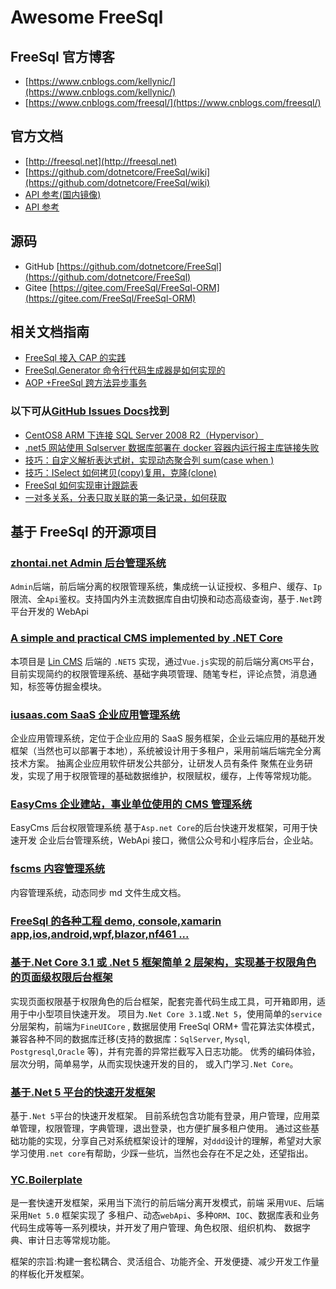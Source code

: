 # Awesome FreeSql

## FreeSql 官方博客

- [https://www.cnblogs.com/kellynic/](https://www.cnblogs.com/kellynic/)
- [https://www.cnblogs.com/freesql/](https://www.cnblogs.com/freesql/)

## 官方文档

- [http://freesql.net](http://freesql.net)
- [https://github.com/dotnetcore/FreeSql/wiki](https://github.com/dotnetcore/FreeSql/wiki)
- [API 参考(国内镜像)](http://124.70.130.97:8082/api/index.html)
- [API 参考](https://docs.dotnet-china.com/FreeSql/index.html)

## 源码

- GitHub [https://github.com/dotnetcore/FreeSql](https://github.com/dotnetcore/FreeSql)
- Gitee [https://gitee.com/FreeSql/FreeSql-ORM](https://gitee.com/FreeSql/FreeSql-ORM)

## 相关文档指南

- [FreeSql 接入 CAP 的实践](https://www.cnblogs.com/igeekfan/p/cap_freesql_flush.html)
- [FreeSql.Generator 命令行代码生成器是如何实现的](https://www.cnblogs.com/igeekfan/p/freesql-generator.html)
- [AOP +FreeSql 跨方法异步事务](https://www.cnblogs.com/igeekfan/p/aop-freesql-autofac.html)

### 以下可从[GitHub Issues Docs](https://github.com/dotnetcore/FreeSql/issues?q=label%3Adocs)找到

- [CentOS8 ARM 下连接 SQL Server 2008 R2（Hypervisor）](https://github.com/dotnetcore/FreeSql/issues/601)
- [.net5 网站使用 Sqlserver 数据库部署在 docker 容器内运行报主库链接失败](https://github.com/dotnetcore/FreeSql/issues/650)
- [技巧：自定义解析表达式树，实现动态聚合列 sum(case when )](https://github.com/dotnetcore/FreeSql/issues/652)
- [技巧：ISelect 如何拷贝(copy)复用，克隆(clone) ](https://github.com/dotnetcore/FreeSql/issues/644)
- [FreeSql 如何实现审计跟踪表](https://github.com/dotnetcore/FreeSql/issues/473)
- [一对多关系，分表只取关联的第一条记录，如何获取](https://github.com/dotnetcore/FreeSql/issues/430)

## 基于 FreeSql 的开源项目

### [zhontai.net Admin 后台管理系统](https://github.com/zhontai/Admin.Core)

`Admin`后端，前后端分离的权限管理系统，集成统一认证授权、多租户、缓存、`Ip`限流、全`Api`鉴权。支持国内外主流数据库自由切换和动态高级查询，基于`.Net`跨平台开发的 WebApi

### [A simple and practical CMS implemented by .NET Core](https://github.com/luoyunchong/lin-cms-dotnetcore)

本项目是 [Lin CMS](https://github.com/luoyunchong/lin-cms-vue) 后端的 `.NET5` 实现，通过`Vue.js`实现的前后端分离`CMS`平台，目前实现简约的权限管理系统、基础字典项管理、随笔专栏，评论点赞，消息通知，标签等仿掘金模块。

### [iusaas.com SaaS 企业应用管理系统](https://github.com/alonsoalon/TenantSite.Server)

企业应用管理系统，定位于企业应用的 SaaS 服务框架，企业云端应用的基础开发框架（当然也可以部署于本地），系统被设计用于多租户，采用前端后端完全分离技术方案。 抽离企业应用软件研发公共部分，让研发人员有条件
聚焦在业务研发，实现了用于权限管理的基础数据维护，权限赋权，缓存，上传等常规功能。

### [EasyCms 企业建站，事业单位使用的 CMS 管理系统](https://github.com/jasonyush/EasyCMS)

EasyCms 后台权限管理系统 基于`Asp.net Core`的后台快速开发框架，可用于快速开发 企业后台管理系统，WebApi 接口，微信公众号和小程序后台，企业站。

### [fscms 内容管理系统](https://github.com/hejiyong/fscms)

内容管理系统，动态同步 md 文件生成文档。

### [FreeSql 的各种工程 demo, console,xamarin app,ios,android,wpf,blazor,nf461 ...](https://github.com/densen2014/FreeSqlDemos)

### [基于.Net Core 3.1 或 .Net 5 框架简单 2 层架构，实现基于权限角色的页面级权限后台框架](https://gitee.com/sundayisblue/BoYuanCore/)

实现页面权限基于权限角色的后台框架，配套完善代码生成工具，可开箱即用，适用于中小型项目快速开发。 项目为`.Net Core 3.1`或`.Net 5`，使用简单的`service`分层架构，前端为`FineUICore` , 数据层使用 FreeSql ORM+
雪花算法实体模式，兼容各种不同的数据库迁移(支持的数据库：`SqlServer`, `Mysql`, `Postgresql`,`Oracle` 等)，并有完善的异常拦截写入日志功能。 优秀的编码体验，层次分明，简单易学，从而实现快速开发的目的，
或入门学习`.Net Core`。

### [基于.Net 5 平台的快速开发框架](https://gitee.com/rongguohao/HaoHaoPlay_Back)

基于`.Net 5`平台的快速开发框架。
目前系统包含功能有登录，用户管理，应用菜单管理，权限管理，字典管理，退出登录，也方便扩展多租户使用。
通过这些基础功能的实现，分享自己对系统框架设计的理解，对`ddd`设计的理解，希望对大家学习使用`.net core`有帮助，少踩一些坑，当然也会存在不足之处，还望指出。

### [YC.Boilerplate](https://github.com/linbin524/yc.boilerplate)

是一套快速开发框架，采用当下流行的前后端分离开发模式，前端 采用`VUE`、后端采用`Net 5.0`
框架实现了 多租户、动态`webApi`、多种`ORM`、`IOC`、数据库表和业务代码生成等等一系列模块，并开发了用户管理、角色权限、组织机构、 数据字典、审计日志等常规功能。

框架的宗旨:构建一套松耦合、灵活组合、功能齐全、开发便捷、减少开发工作量的样板化开发框架。
